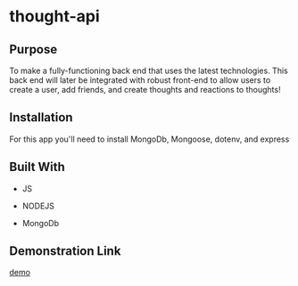 # thought-api


## Purpose

To make a fully-functioning back end that uses the latest technologies. This back end will later be integrated with robust front-end to allow users to create a user, add friends, and create thoughts and reactions to thoughts!



## Installation

For this app you'll need to install MongoDb, Mongoose, dotenv, and express


## Built With 

* JS

* NODEJS

* MongoDb



## Demonstration Link

[demo](https://drive.google.com/file/d/1S4nW72kHIFM4a876wNBYqo_2yprRbmS4/view)